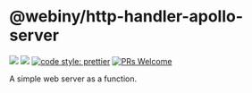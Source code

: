 # @webiny/http-handler-apollo-server
[![](https://img.shields.io/npm/dw/@webiny/http-handler-apollo-server.svg)](https://www.npmjs.com/package/@webiny/http-handler-apollo-server) 
[![](https://img.shields.io/npm/v/@webiny/http-handler-apollo-server.svg)](https://www.npmjs.com/package/@webiny/http-handler-apollo-server)
[![code style: prettier](https://img.shields.io/badge/code_style-prettier-ff69b4.svg?style=flat-square)](https://github.com/prettier/prettier)
[![PRs Welcome](https://img.shields.io/badge/PRs-welcome-brightgreen.svg?style=flat-square)](http://makeapullrequest.com)

A simple web server as a function. 
